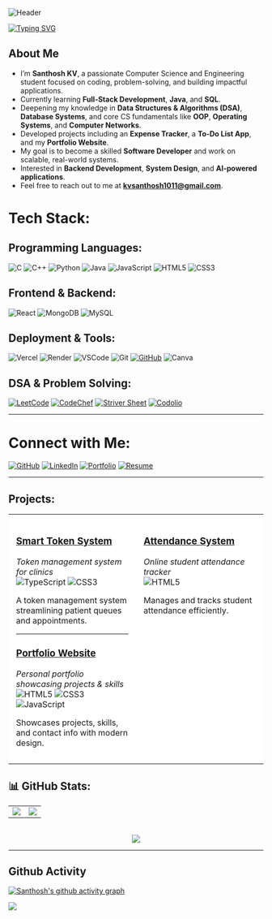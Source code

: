 <!-- Capsule Banner (Galaxy Waving Style) -->
![Header](https://capsule-render.vercel.app/api?type=waving&color=0:0f0c29,50:302b63,100:24243e&height=220&section=header&text=Hi,%20I'm%20Santhosh%20KV!&fontSize=45&fontColor=ffffff&animation=twinkling&fontAlignY=40)

<!-- Neon Typing Animation -->
[![Typing SVG](https://readme-typing-svg.herokuapp.com?font=Fira+Code&size=26&duration=3000&pause=500&color=00F7FF&center=true&vCenter=true&width=700&lines=Problem+Solver+%7C+Full-Stack+Developer)](https://git.io/typing-svg)



## About Me

- I’m **Santhosh KV**, a passionate Computer Science and Engineering student focused on coding, problem-solving, and building impactful applications.
- Currently learning **Full-Stack Development**, **Java**, and **SQL**.
- Deepening my knowledge in **Data Structures & Algorithms (DSA)**, **Database Systems**, and core CS fundamentals like **OOP**, **Operating Systems**, and **Computer Networks**.
- Developed projects including an **Expense Tracker**, a **To-Do List App**, and my **Portfolio Website**.
- My goal is to become a skilled **Software Developer** and work on scalable, real-world systems.
- Interested in **Backend Development**, **System Design**, and **AI-powered applications**.
- Feel free to reach out to me at **kvsanthosh1011@gmail.com**.


#  Tech Stack:

##  Programming Languages:
![C](https://img.shields.io/badge/c-%2300599C.svg?style=for-the-badge&logo=c&logoColor=white) 
![C++](https://img.shields.io/badge/c++-%2300599C.svg?style=for-the-badge&logo=c%2B%2B&logoColor=white) 
![Python](https://img.shields.io/badge/python-3670A0?style=for-the-badge&logo=python&logoColor=ffdd54) 
![Java](https://img.shields.io/badge/java-%23ED8B00.svg?style=for-the-badge&logo=openjdk&logoColor=white) 
![JavaScript](https://img.shields.io/badge/javascript-%23323330.svg?style=for-the-badge&logo=javascript&logoColor=%23F7DF1E) 
![HTML5](https://img.shields.io/badge/html5-%23E34F26.svg?style=for-the-badge&logo=html5&logoColor=white) 
![CSS3](https://img.shields.io/badge/css3-%231572B6.svg?style=for-the-badge&logo=css3&logoColor=white)

##  Frontend & Backend:
![React](https://img.shields.io/badge/react-%2320232a.svg?style=for-the-badge&logo=react&logoColor=%2361DAFB) 
![MongoDB](https://img.shields.io/badge/MongoDB-%234ea94b.svg?style=for-the-badge&logo=mongodb&logoColor=white) 
![MySQL](https://img.shields.io/badge/mysql-4479A1.svg?style=for-the-badge&logo=mysql&logoColor=white)

##  Deployment & Tools:
![Vercel](https://img.shields.io/badge/vercel-%23000000.svg?style=for-the-badge&logo=vercel&logoColor=white) 
![Render](https://img.shields.io/badge/Render-%46E3B7.svg?style=for-the-badge&logo=render&logoColor=white)
![VSCode](https://img.shields.io/badge/Vscode-007ACC?style=for-the-badge&logo=visual%20studio%20code&logoColor=white) 
![Git](https://img.shields.io/badge/git-%23F05033.svg?style=for-the-badge&logo=git&logoColor=white) 
[![GitHub](https://img.shields.io/badge/github-%23121011.svg?style=for-the-badge&logo=github&logoColor=white)](https://github.com/santhoshkv102003)
![Canva](https://img.shields.io/badge/Canva-%2300C4CC.svg?style=for-the-badge&logo=Canva&logoColor=white)

##  DSA & Problem Solving:
[![LeetCode](https://img.shields.io/badge/LeetCode-000000?style=for-the-badge&logo=leetcode&logoColor=yellow)](https://leetcode.com/u/Santhosh1156/)
[![CodeChef](https://img.shields.io/badge/Codechef-5B4638?style=for-the-badge&logo=codechef&logoColor=white)](https://www.codechef.com/users/kvsanthosh)
[![Striver Sheet](https://img.shields.io/badge/Striver%20Sheet-FF0000?style=for-the-badge&logoColor=white)](https://takeuforward.org/strivers-a2z-dsa-course/strivers-a2z-dsa-course-sheet-2)
[![Codolio](https://img.shields.io/badge/Codolio-000000?style=for-the-badge&logoColor=white)](https://codolio.com/profile/Santhoshkv)

---




#  Connect with Me:
[![GitHub](https://img.shields.io/badge/GitHub-100000?style=for-the-badge&logo=github&logoColor=white)](https://github.com/santhoshkv102003)
[![LinkedIn](https://img.shields.io/badge/LinkedIn-0077B5?style=for-the-badge&logo=linkedin&logoColor=white)](https://www.linkedin.com/in/santhosh-kv-8a66322a5?utm_source=share&utm_campaign=share_via&utm_content=profile&utm_medium=android_app)
[![Portfolio](https://img.shields.io/badge/Portfolio-2596be?style=for-the-badge&logoColor=white)](https://santhoshkv102003.github.io/Kv_Portfolio/)
[![Resume](https://img.shields.io/badge/Resume-4169e1?style=for-the-badge&logo=google-drive&logoColor=white)](https://drive.google.com/file/d/1-q1ieXLZ7KUa6QXUUC-ojzlAnevEMRbe/view?usp=drivesdk)

---
## Projects:

<table>
<tr>
<td align="left" width="50%" valign="top" style="background-color: #ffffff; border-radius: 10px; padding: 15px;">

### [Smart Token System](https://clinic-token-management-1.onrender.com/)
*Token management system for clinics*  
![TypeScript](https://img.shields.io/badge/TypeScript-007ACC?style=flat-square&logo=typescript&logoColor=white)
![CSS3](https://img.shields.io/badge/CSS3-1572B6?style=flat-square&logo=css3&logoColor=white)

A token management system streamlining patient queues and appointments.

---

### [Portfolio Website](https://santhoshkv102003.github.io/Kv_Portfolio/)
*Personal portfolio showcasing projects & skills*  
![HTML5](https://img.shields.io/badge/HTML5-E34F26?style=flat-square&logo=html5&logoColor=white)
![CSS3](https://img.shields.io/badge/CSS3-1572B6?style=flat-square&logo=css3&logoColor=white)
![JavaScript](https://img.shields.io/badge/JavaScript-F7DF1E?style=flat-square&logo=javascript&logoColor=black)

Showcases projects, skills, and contact info with modern design.

</td>

<td align="left" width="50%" valign="top" style="background-color: #ffffff; border-radius: 10px; padding: 15px;">

### [Attendance System](https://santhoshkv102003.github.io/Attendance/)
*Online student attendance tracker*  
![HTML5](https://img.shields.io/badge/HTML5-E34F26?style=flat-square&logo=html5&logoColor=white)

Manages and tracks student attendance efficiently.

</td>
</tr>
</table>




## 📊 **GitHub Stats:**

<table>
  <tr>
    <td>
      <img src="https://github-readme-stats.vercel.app/api?username=santhoshkv102003&show_icons=true&theme=default&bg_color=ffffff&title_color=000000&text_color=000000&icon_color=000000&border_radius=10" />
    </td>
    <td>
      <img src="https://nirzak-streak-stats.vercel.app/?user=santhoshkv102003&theme=default&background=ffffff&ring=000000&fire=000000&currStreakNum=000000&sideNums=000000&sideLabels=000000" />
    </td>
  </tr>
</table>

<br/>

<div align="center">
  <img src="https://github-readme-stats.vercel.app/api/top-langs/?username=santhoshkv102003&layout=compact&theme=default&bg_color=ffffff&title_color=000000&text_color=000000&border_radius=10" />
</div>


---
## Github Activity
[![Santhosh's github activity graph](https://github-readme-activity-graph.vercel.app/graph?username=santhoshkv102003&theme=dracula)](https://github.com/ashutosh00710/github-readme-activity-graph)

[![](https://visitcount.itsvg.in/api?id=santhoshkv102003&icon=0&color=0)](https://visitcount.itsvg.in)


<!-- Proudly created with GPRM ( https://gprm.itsvg.in ) -->
